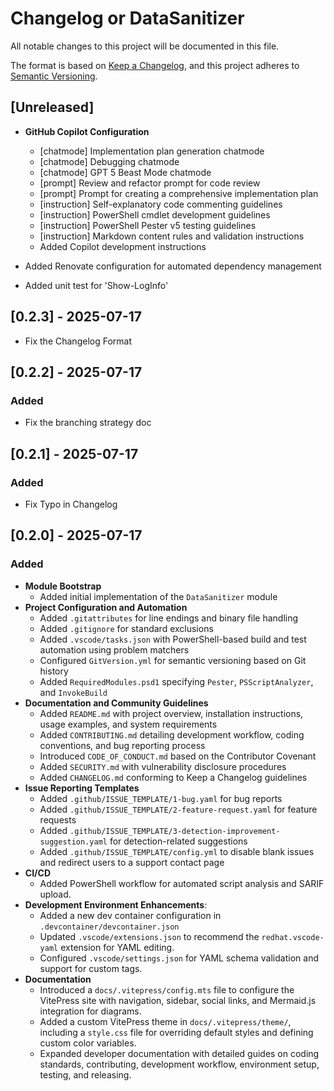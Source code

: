 # Changelog or DataSanitizer

All notable changes to this project will be documented in this file.

The format is based on [Keep a Changelog](https://keepachangelog.com/en/1.1.0/),
and this project adheres to [Semantic Versioning](https://semver.org/spec/v2.0.0.html).

## [Unreleased]

- **GitHub Copilot Configuration**
  - [chatmode] Implementation plan generation chatmode
  - [chatmode] Debugging chatmode
  - [chatmode] GPT 5 Beast Mode chatmode
  - [prompt] Review and refactor prompt for code review
  - [prompt] Prompt for creating a comprehensive implementation plan
  - [instruction] Self-explanatory code commenting guidelines
  - [instruction] PowerShell cmdlet development guidelines
  - [instruction] PowerShell Pester v5 testing guidelines
  - [instruction] Markdown content rules and validation instructions
  - Added Copilot development instructions
  
- Added Renovate configuration for automated dependency management
- Added unit test for 'Show-LogInfo'

## [0.2.3] - 2025-07-17

- Fix the Changelog Format

## [0.2.2] - 2025-07-17

### Added

- Fix the branching strategy doc

## [0.2.1] - 2025-07-17

### Added

- Fix Typo in Changelog

## [0.2.0] - 2025-07-17

### Added

- **Module Bootstrap**
  - Added initial implementation of the `DataSanitizer` module
- **Project Configuration and Automation**
  - Added `.gitattributes` for line endings and binary file handling
  - Added `.gitignore` for standard exclusions
  - Added `.vscode/tasks.json` with PowerShell-based build and test automation using problem matchers
  - Configured `GitVersion.yml` for semantic versioning based on Git history
  - Added `RequiredModules.psd1` specifying `Pester`, `PSScriptAnalyzer`, and `InvokeBuild`
- **Documentation and Community Guidelines**
  - Added `README.md` with project overview, installation instructions, usage examples, and system requirements
  - Added `CONTRIBUTING.md` detailing development workflow, coding conventions, and bug reporting process
  - Introduced `CODE_OF_CONDUCT.md` based on the Contributor Covenant
  - Added `SECURITY.md` with vulnerability disclosure procedures
  - Added `CHANGELOG.md` conforming to Keep a Changelog guidelines
- **Issue Reporting Templates**
  - Added `.github/ISSUE_TEMPLATE/1-bug.yaml` for bug reports
  - Added `.github/ISSUE_TEMPLATE/2-feature-request.yaml` for feature requests
  - Added `.github/ISSUE_TEMPLATE/3-detection-improvement-suggestion.yaml` for detection-related suggestions
  - Added `.github/ISSUE_TEMPLATE/config.yml` to disable blank issues and redirect users to a support contact page
- **CI/CD**
  - Added PowerShell workflow for automated script analysis and SARIF upload.
- **Development Environment Enhancements**:
  - Added a new dev container configuration in `.devcontainer/devcontainer.json`
  - Updated `.vscode/extensions.json` to recommend the `redhat.vscode-yaml` extension for YAML editing.
  - Configured `.vscode/settings.json` for YAML schema validation and support for custom tags.
- **Documentation**
  - Introduced a `docs/.vitepress/config.mts` file to configure the VitePress site with navigation, sidebar, social links, and Mermaid.js integration for diagrams.
  - Added a custom VitePress theme in `docs/.vitepress/theme/`, including a `style.css` file for overriding default styles and defining custom color variables.
  - Expanded developer documentation with detailed guides on coding standards, contributing, development workflow, environment setup, testing, and releasing.
